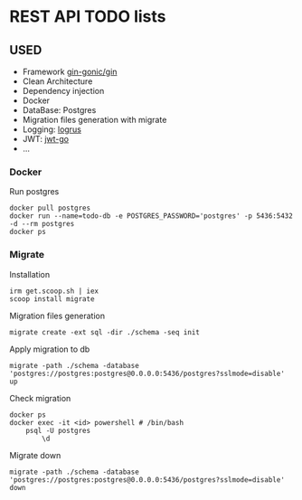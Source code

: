 # REST API TODO lists

## USED
- Framework <a href="https://github.com/gin-gonic/gin">gin-gonic/gin</a>
- Clean Architecture
- Dependency injection
- Docker
- DataBase: Postgres
- Migration files generation with migrate
- Logging: <a href="https://github.com/sirupsen/logrus">logrus</a>
- JWT: <a href="https://github.com/dgrijalva/jwt-go">jwt-go</a>
- ...

### Docker
Run postgres
```shell
docker pull postgres
docker run --name=todo-db -e POSTGRES_PASSWORD='postgres' -p 5436:5432 -d --rm postgres
docker ps
```

### Migrate
Installation
```shell
irm get.scoop.sh | iex
scoop install migrate
```
Migration files generation
```shell
migrate create -ext sql -dir ./schema -seq init
```
Apply migration to db
```shell
migrate -path ./schema -database 'postgres://postgres:postgres@0.0.0.0:5436/postgres?sslmode=disable' up
```
Check migration
```shell
docker ps
docker exec -it <id> powershell # /bin/bash
    psql -U postgres
        \d
```
Migrate down
```shell
migrate -path ./schema -database 'postgres://postgres:postgres@0.0.0.0:5436/postgres?sslmode=disable' down
```


